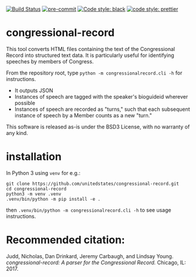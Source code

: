 [![Build Status](https://github.com/unitedstates/congressional-record/actions/workflows/ci.yml/badge.svg)](https://github.com/unitedstates/congressional-record/actions/workflows/ci.yml)
[![pre-commit](https://img.shields.io/badge/pre--commit-enabled-brightgreen?logo=pre-commit)](https://github.com/pre-commit/pre-commit)
[![Code style: black](https://img.shields.io/badge/code%20style-black-000000.svg)](https://github.com/psf/black)
[![code style: prettier](https://img.shields.io/badge/code_style-prettier-ff69b4.svg)](https://github.com/prettier/prettier)

# congressional-record

This tool converts HTML files containing the text of the Congressional Record into structured text data. It is particularly useful for identifying speeches by members of Congress.

From the repository root, type `python -m congressionalrecord.cli -h` for instructions.

- It outputs JSON
- Instances of speech are tagged with the speaker's bioguideid wherever possible
- Instances of speech are recorded as "turns," such that each subsequent instance of speech by a Member counts as a new "turn."

This software is released as-is under the BSD3 License, with no warranty of any kind.

# installation

In Python 3 using `venv` for e.g.:

```
git clone https://github.com/unitedstates/congressional-record.git
cd congressional-record
python3 -m venv .venv
.venv/bin/python -m pip install -e .
```

then `.venv/bin/python -m congressionalrecord.cli -h` to see usage instructions.

# Recommended citation:

Judd, Nicholas, Dan Drinkard, Jeremy Carbaugh, and Lindsay Young. _congressional-record: A parser for the Congressional Record._ Chicago, IL: 2017.
